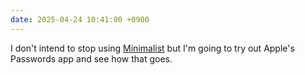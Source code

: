 ```yaml
---
date: 2025-04-24 10:41:00 +0900
---
```


I don't intend to stop using [Minimalist](https://minimalistpassword.com/) but I'm going to try out Apple's Passwords app and see how that goes.
